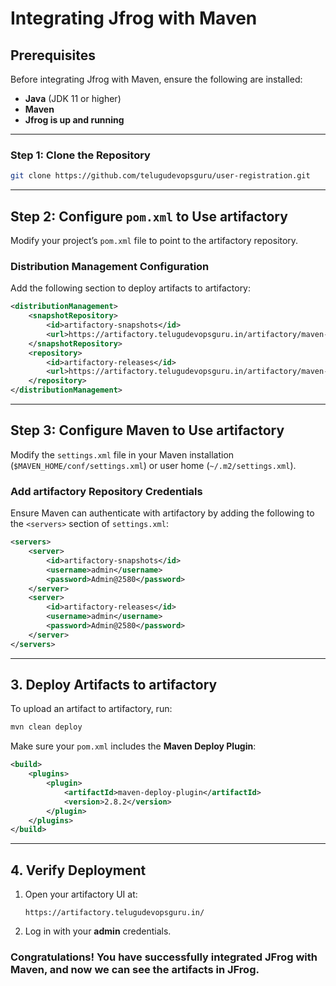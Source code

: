 # **Integrating Jfrog with Maven**

## **Prerequisites**
Before integrating Jfrog with Maven, ensure the following are installed:

- **Java** (JDK 11 or higher)
- **Maven**
- **Jfrog is up and running**

---

### **Step 1: Clone the Repository**  
```sh
git clone https://github.com/telugudevopsguru/user-registration.git
```

---

## **Step 2: Configure `pom.xml` to Use artifactory**
Modify your project’s `pom.xml` file to point to the artifactory repository.

### **Distribution Management Configuration**
Add the following section to deploy artifacts to artifactory:

```xml
<distributionManagement>
    <snapshotRepository>
        <id>artifactory-snapshots</id>
        <url>https://artifactory.telugudevopsguru.in/artifactory/maven-snapshots/</url>
    </snapshotRepository>
    <repository>
        <id>artifactory-releases</id>
        <url>https://artifactory.telugudevopsguru.in/artifactory/maven-releases/</url>
    </repository>
</distributionManagement>
```
---
## **Step 3: Configure Maven to Use artifactory**
Modify the `settings.xml` file in your Maven installation (`$MAVEN_HOME/conf/settings.xml`) or user home (`~/.m2/settings.xml`).

### **Add artifactory Repository Credentials**
Ensure Maven can authenticate with artifactory by adding the following to the `<servers>` section of `settings.xml`:

```xml
<servers>
    <server>
        <id>artifactory-snapshots</id>
        <username>admin</username>
        <password>Admin@2580</password>
    </server>
    <server>
        <id>artifactory-releases</id>
        <username>admin</username>
        <password>Admin@2580</password>
    </server>
</servers>
```
---

## **3. Deploy Artifacts to artifactory**
To upload an artifact to artifactory, run:

```sh
mvn clean deploy
```

Make sure your `pom.xml` includes the **Maven Deploy Plugin**:

```xml
<build>
    <plugins>
        <plugin>
            <artifactId>maven-deploy-plugin</artifactId>
            <version>2.8.2</version>
        </plugin>
    </plugins>
</build>
```

---

## **4. Verify Deployment**
1. Open your artifactory UI at:
   ```
   https://artifactory.telugudevopsguru.in/
   ```
2. Log in with your **admin** credentials.

### Congratulations! You have successfully integrated JFrog with Maven, and now we can see the artifacts in JFrog.
